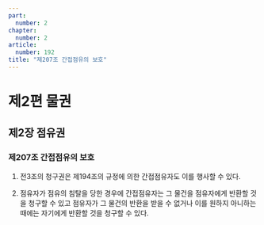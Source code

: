 ```yaml
---
part:
  number: 2
chapter:
  number: 2
article:
  number: 192
title: "제207조 간접점유의 보호"
---
```


# 제2편 물권

## 제2장 점유권

### 제207조 간접점유의 보호

1. 전3조의 청구권은 제194조의 규정에 의한 간접점유자도 이를 행사할 수 있다.

2. 점유자가 점유의 침탈을 당한 경우에 간접점유자는 그 물건을 점유자에게 반환할 것을 청구할 수 있고 점유자가 그 물건의 반환을 받을 수 없거나 이를 원하지 아니하는 때에는 자기에게 반환할 것을 청구할 수 있다.
